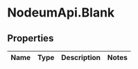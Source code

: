 # NodeumApi.Blank

## Properties

Name | Type | Description | Notes
------------ | ------------- | ------------- | -------------


